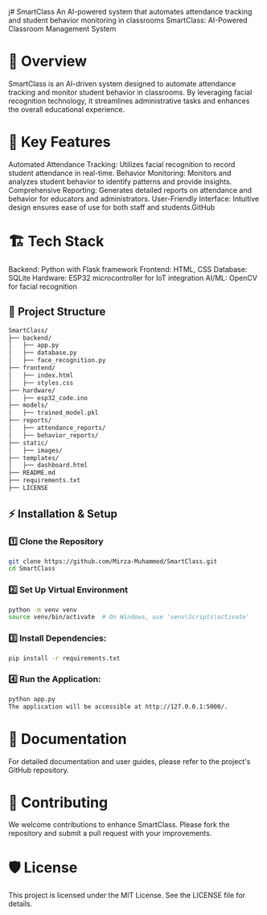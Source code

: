 j# SmartClass
An AI-powered system that automates attendance tracking and student behavior monitoring in classrooms
SmartClass: AI-Powered Classroom Management System
# 📌 Overview
SmartClass is an AI-driven system designed to automate attendance tracking and monitor student behavior in classrooms. By leveraging facial recognition technology, it streamlines administrative tasks and enhances the overall educational experience.​

# 🌟 Key Features
Automated Attendance Tracking: Utilizes facial recognition to record student attendance in real-time.​
Behavior Monitoring: Monitors and analyzes student behavior to identify patterns and provide insights.​
Comprehensive Reporting: Generates detailed reports on attendance and behavior for educators and administrators.​
User-Friendly Interface: Intuitive design ensures ease of use for both staff and students.​
GitHub
# 🏗️ Tech Stack
Backend: Python with Flask framework​
Frontend: HTML, CSS​
Database: SQLite​
Hardware: ESP32 microcontroller for IoT integration​
AI/ML: OpenCV for facial recognition​
## 📂 Project Structure  

```sh
SmartClass/
├── backend/
│   ├── app.py                  
│   ├── database.py              
│   ├── face_recognition.py      
├── frontend/
│   ├── index.html               
│   ├── styles.css               
├── hardware/
│   ├── esp32_code.ino           
├── models/
│   ├── trained_model.pkl        
├── reports/
│   ├── attendance_reports/      
│   ├── behavior_reports/        
├── static/
│   ├── images/                  
├── templates/
│   ├── dashboard.html           
├── README.md                    
├── requirements.txt              
├── LICENSE                      
```
## ⚡ Installation & Setup

### 1️⃣ Clone the Repository

```sh
git clone https://github.com/Mirza-Muhammed/SmartClass.git
cd SmartClass
```

### 2️⃣ Set Up Virtual Environment 

```sh
python -m venv venv
source venv/bin/activate  # On Windows, use 'venv\Scripts\activate'
```

### 3️⃣ Install Dependencies:
```sh
pip install -r requirements.txt
```
### 4️⃣ Run the Application:
```sh
python app.py
The application will be accessible at http://127.0.0.1:5000/.
```
# 📄 Documentation
For detailed documentation and user guides, please refer to the project's GitHub repository.

# 🤝 Contributing
We welcome contributions to enhance SmartClass. Please fork the repository and submit a pull request with your improvements.

# 🛡️ License
This project is licensed under the MIT License. See the LICENSE file for details.
